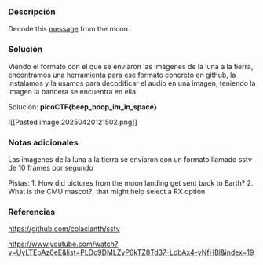 
### Descripción 
Decode this [message](https://jupiter.challenges.picoctf.org/static/14393e18d98fedbaedbc28896d7ef31a/message.wav) from the moon.
### Solución
Viendo el formato con el que se enviaron las imágenes de la luna a la tierra, encontramos una herramienta para ese formato concreto en github, la instalamos y la usamos para decodificar el audio en una imagen, teniendo la imagen la bandera se encuentra en ella

Solución: **picoCTF{beep_boop_im_in_space}**

![[Pasted image 20250420121502.png]]
### Notas adicionales
Las imagenes de la luna a la tierra se enviaron con un formato llamado sstv de 10 frames por segundo 

Pistas: 
	1. How did pictures from the moon landing get sent back to Earth?
	2. What is the CMU mascot?, that might help select a RX option




### Referencias 
https://github.com/colaclanth/sstv

https://www.youtube.com/watch?v=UyLTEpAz6eE&list=PLDo9DMLZyP6kTZ8Td37-LdbAx4-yNfHBl&index=19

